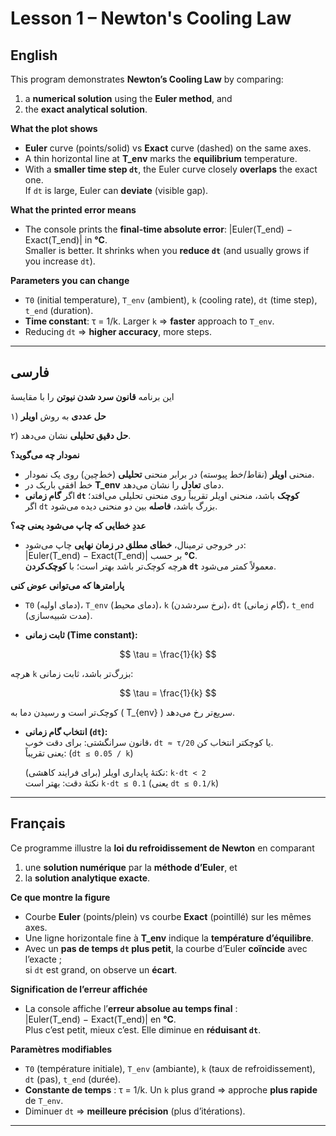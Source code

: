 # Lesson 1 – Newton's Cooling Law

## English
This program demonstrates **Newton’s Cooling Law** by comparing:
1) a **numerical solution** using the **Euler method**, and  
2) the **exact analytical solution**.

**What the plot shows**
- **Euler** curve (points/solid) vs **Exact** curve (dashed) on the same axes.
- A thin horizontal line at **T_env** marks the **equilibrium** temperature.
- With a **smaller time step `dt`**, the Euler curve closely **overlaps** the exact one.  
  If `dt` is large, Euler can **deviate** (visible gap).

**What the printed error means**
- The console prints the **final-time absolute error**:
  \|Euler(T_end) − Exact(T_end)\| in **°C**.  
  Smaller is better. It shrinks when you **reduce `dt`** (and usually grows if you increase `dt`).

**Parameters you can change**
- `T0` (initial temperature), `T_env` (ambient), `k` (cooling rate), `dt` (time step), `t_end` (duration).
- **Time constant**:  τ = 1/k. Larger `k` ⇒ **faster** approach to `T_env`.  
- Reducing `dt` ⇒ **higher accuracy**, more steps.

---

## فارسی
این برنامه **قانون سرد شدن نیوتن** را با مقایسهٔ  

۱) **حل عددی** به روش **اویلر** 

۲) **حل دقیق تحلیلی** نشان می‌دهد.

**نمودار چه می‌گوید؟**
- منحنی **اویلر** (نقاط/خط پیوسته) در برابر منحنی **تحلیلی** (خط‌چین) روی یک نمودار.  
- خط افقی باریک در **T_env** دمای **تعادل** را نشان می‌دهد.  
- اگر **گام زمانی `dt` کوچک** باشد، منحنی اویلر تقریباً روی منحنی تحلیلی می‌افتد؛  
  اگر `dt` بزرگ باشد، **فاصله** بین دو منحنی دیده می‌شود.

**عددِ خطایی که چاپ می‌شود یعنی چه؟**
- در خروجی ترمینال، **خطای مطلق در زمان نهایی** چاپ می‌شود:  
  \|Euler(T_end) − Exact(T_end)\| بر حسب **°C**.  
  هرچه کوچک‌تر باشد بهتر است؛ با **کوچک‌کردن `dt`** معمولاً کمتر می‌شود.

 **پارامترها که می‌توانی عوض کنی**

- `T0` (دمای اولیه)، `T_env` (دمای محیط)، `k` (نرخ سردشدن)، `dt` (گام زمانی)، `t_end` (مدت شبیه‌سازی).

- **ثابت زمانی (Time constant):**

<p align="center">

$$
\tau = \frac{1}{k}
$$

</p>

هرچه `k` بزرگ‌تر باشد، ثابت زمانی:

$$
\tau = \frac{1}{k}
$$

کوچک‌تر است و رسیدن دما به \( T_{env} \) سریع‌تر رخ می‌دهد.
 


- **انتخاب گام زمانی (`dt`):**  
  قانون سرانگشتی: برای دقت خوب، `dt ≈ τ/20` یا کوچکتر انتخاب کن.  
  یعنی تقریباً:  \(`dt ≤ 0.05 / k`\)

  نکتهٔ پایداری اویلر (برای فرایند کاهشی): `k·dt < 2`  
  نکتهٔ دقت: بهتر است `k·dt ≤ 0.1`  (یعنی `dt ≤ 0.1/k`)


---

## Français
Ce programme illustre la **loi du refroidissement de Newton** en comparant  
1) une **solution numérique** par la **méthode d’Euler**, et  
2) la **solution analytique exacte**.

**Ce que montre la figure**
- Courbe **Euler** (points/plein) vs courbe **Exact** (pointillé) sur les mêmes axes.  
- Une ligne horizontale fine à **T_env** indique la **température d’équilibre**.  
- Avec un **pas de temps `dt` plus petit**, la courbe d’Euler **coïncide** avec l’exacte ;  
  si `dt` est grand, on observe un **écart**.

**Signification de l’erreur affichée**
- La console affiche l’**erreur absolue au temps final** :  
  \|Euler(T_end) − Exact(T_end)\| en **°C**.  
  Plus c’est petit, mieux c’est. Elle diminue en **réduisant `dt`**.

**Paramètres modifiables**
- `T0` (température initiale), `T_env` (ambiante), `k` (taux de refroidissement), `dt` (pas), `t_end` (durée).  
- **Constante de temps** :  τ = 1/k. Un `k` plus grand ⇒ approche **plus rapide** de `T_env`.  
- Diminuer `dt` ⇒ **meilleure précision** (plus d’itérations).

---
